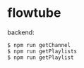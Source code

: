 flowtube
========

backend:
```
$ npm run getChannel
$ npm run getPlaylists
$ npm run getPlaylist
```

